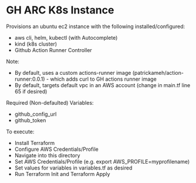 # GH ARC K8s Instance

Provisions an ubuntu ec2 instance with the following installed/configured:
* aws cli, helm, kubectl (with Autocomplete)
* kind (k8s cluster)
* Github Action Runner Controller

Note:
* By default, uses a custom actions-runner image (patrickameh/action-runner:0.0.1) - which adds curl to GH actions runner image
* By default, targets default vpc in an AWS account (change in main.tf line 65 if desired)

Required (Non-defaulted) Variables:
* github_config_url
* github_token

To execute:
* Install Terraform
* Configure AWS Credentials/Profile
* Navigate into this directory
* Set AWS Credentials/Profile (e.g. export AWS_PROFILE=myprofilename)
* Set values for variables in variables.tf as desired
* Run Terraform Init and Terraform Apply